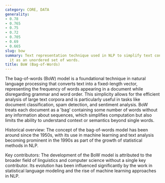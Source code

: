 ```yaml
---
category: CORE, DATA
generality:
- 0.78
- 0.765
- 0.75
- 0.72
- 0.705
- 0.69
- 0.665
slug: bow
summary: Text representation technique used in NLP to simplify text content by treating
  it as an unordered set of words.
title: BoW (Bag-of-Words)
---
```


The bag-of-words (BoW) model is a foundational technique in natural language processing that converts text into a fixed-length vector, representing the frequency of words appearing in a document while disregarding grammar and word order. This simplicity allows for the efficient analysis of large text corpora and is particularly useful in tasks like document classification, spam detection, and sentiment analysis. BoW treats each document as a 'bag' containing some number of words without any information about sequences, which simplifies computation but also limits the ability to understand context or semantics beyond single words.

Historical overview: The concept of the bag-of-words model has been around since the 1950s, with its use in machine learning and text analysis becoming prominent in the 1990s as part of the growth of statistical methods in NLP.

Key contributors: The development of the BoW model is attributed to the broader field of linguistics and computer science without a single key contributor. Its evolution has been influenced significantly by the work in statistical language modeling and the rise of machine learning approaches in NLP.